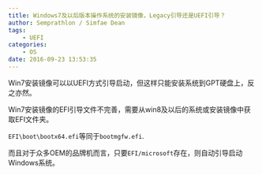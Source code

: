 ```yaml
---
title: Windows7及以后版本操作系统的安装镜像，Legacy引导还是UEFI引导？
author: Semprathlon / Simfae Dean
tags:
	- UEFI
categories:
	- OS
date: 2016-09-23 13:53:35
---
```

Win7安装镜像可以以UEFI方式引导启动，但这样只能安装系统到GPT硬盘上，反之亦然。

Win7安装镜像的EFI引导文件不完善，需要从win8及以后的系统或安装镜像中获取EFI文件夹。

`EFI\boot\bootx64.efi`等同于`bootmgfw.efi`.

而且对于众多OEM的品牌机而言，只要`EFI/microsoft`存在，则自动引导启动Windows系统。